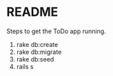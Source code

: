 # README

Steps to get the ToDo app running.

1. rake db:create
2. rake db:migrate
3. rake db:seed
4. rails s